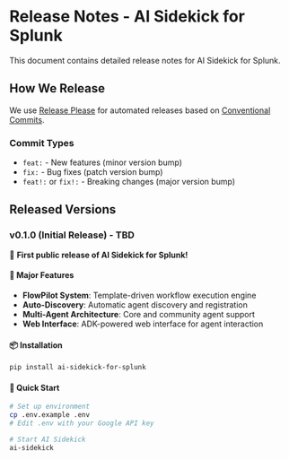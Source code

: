 # Release Notes - AI Sidekick for Splunk

This document contains detailed release notes for AI Sidekick for Splunk.

## How We Release

We use [Release Please](https://github.com/googleapis/release-please) for automated releases based on [Conventional Commits](https://www.conventionalcommits.org/).

### Commit Types
- `feat:` - New features (minor version bump)
- `fix:` - Bug fixes (patch version bump)
- `feat!:` or `fix!:` - Breaking changes (major version bump)

## Released Versions

### v0.1.0 (Initial Release) - TBD

🎉 **First public release of AI Sidekick for Splunk!**

#### 🌟 Major Features
- **FlowPilot System**: Template-driven workflow execution engine
- **Auto-Discovery**: Automatic agent discovery and registration
- **Multi-Agent Architecture**: Core and community agent support
- **Web Interface**: ADK-powered web interface for agent interaction

#### 📦 Installation
```bash
pip install ai-sidekick-for-splunk
```

#### 🚀 Quick Start
```bash
# Set up environment
cp .env.example .env
# Edit .env with your Google API key

# Start AI Sidekick
ai-sidekick
```
